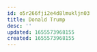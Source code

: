 ```yaml
---
id: o5r266fji2e4d8lmukljn03
title: Donald Trump
desc: ''
updated: 1655573968155
created: 1655573968155
---
```



